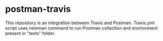 # postman-travis

This repository is an integration between Travis and Postman. Travis.yml script uses newman command to run Postman collection and environment present in "tests" folder.
